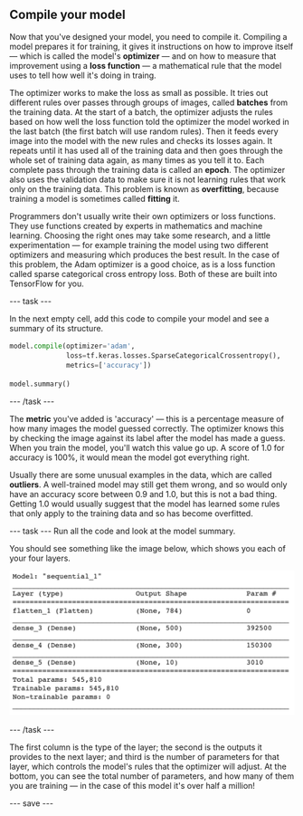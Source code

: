 ## Compile your model

Now that you've designed your model, you need to compile it. Compiling a model prepares it for training, it gives it instructions on how to improve itself — which is called the model's **optimizer** — and on how to measure that improvement using a **loss function** — a mathematical rule that the model uses to tell how well it's doing in traing. 

The optimizer works to make the loss as small as possible. It tries out different rules over passes through groups of images, called **batches** from the training data. At the start of a batch, the optimizer adjusts the rules based on how well the loss function told the optimizer the model worked in the last batch (the first batch will use random rules). Then it feeds every image into the model with the new rules and checks its losses again. It repeats until it has used all of the training data and then goes through the whole set of training data again, as many times as you tell it to. Each complete pass through the training data is called an **epoch**. The optimizer also uses the validation data to make sure it is not learning rules that work only on the training data. This problem is known as **overfitting**, because training a model is sometimes called **fitting** it.

Programmers don't usually write their own optimizers or loss functions. They use functions created by experts in mathematics and machine learning. Choosing the right ones may take some research, and a little experimentation — for example training the model using two different optimizers and measuring which produces the best result. In the case of this problem, the Adam optimizer is a good choice, as is a loss function called sparse categorical cross entropy loss. Both of these are built into TensorFlow for you.

--- task ---

In the next empty cell, add this code to compile your model and see a summary of its structure.

```python
model.compile(optimizer='adam',
              loss=tf.keras.losses.SparseCategoricalCrossentropy(),
              metrics=['accuracy'])

model.summary()
```

--- /task ---

The **metric** you've added is 'accuracy' — this is a percentage measure of how many images the model guessed correctly. The optimizer knows this by checking the image against its label after the model has made a guess. When you train the model, you'll watch this value go up. A score of 1.0 for accuracy is 100%, it would mean the model got everything right. 

Usually there are some unusual examples in the data, which are called **outliers**. A well-trained model may still get them wrong, and so would only have an accuracy score between 0.9 and 1.0, but this is not a bad thing. Getting 1.0 would usually suggest that the model has learned some rules that only apply to the training data and so has become overfitted.

--- task ---
Run all the code and look at the model summary.

You should see something like the image below, which shows you each of your four layers. 

![The summary table produced by model.summary() in the Colab notebook](images/model_summary.png)

--- /task ---

The first column is the type of the layer; the second is the outputs it provides to the next layer; and third is the number of parameters for that layer, which controls the model's rules that the optimizer will adjust. At the bottom, you can see the total number of parameters, and how many of them you are training — in the case of this model it's over half a million!

--- save ---
